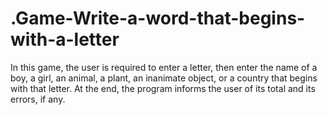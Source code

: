 # .Game-Write-a-word-that-begins-with-a-letter
In this game, the user is required to enter a letter, then enter the name of a boy, a girl, an animal, a plant, an inanimate object, or a country that begins with that letter. At the end, the program informs the user of its total and its errors, if any.
